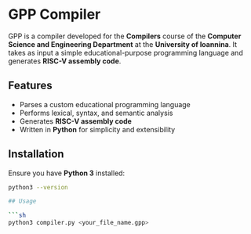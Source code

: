 # GPP Compiler

GPP is a compiler developed for the **Compilers** course of the **Computer Science and Engineering Department** at the **University of Ioannina**. It takes as input a simple educational-purpose programming language and generates **RISC-V assembly code**.

## Features

- Parses a custom educational programming language  
- Performs lexical, syntax, and semantic analysis  
- Generates **RISC-V assembly code**  
- Written in **Python** for simplicity and extensibility  

## Installation

Ensure you have **Python 3** installed:

```sh
python3 --version

## Usage

```sh
python3 compiler.py <your_file_name.gpp>
